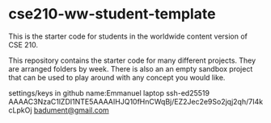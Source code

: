# cse210-ww-student-template
This is the starter code for students in the worldwide content version of CSE 210.

This repository contains the starter code for many different projects. They are arranged folders by week. There is also an an empty sandbox project that can be used to play around with any concept you would like.



settings/keys in github
name:Emmanuel laptop
ssh-ed25519 AAAAC3NzaC1lZDI1NTE5AAAAIHJQ10fHnCWqBj/EZ2Jec2e9So2jqj2qh/7I4kcLpkOj badument@gmail.com